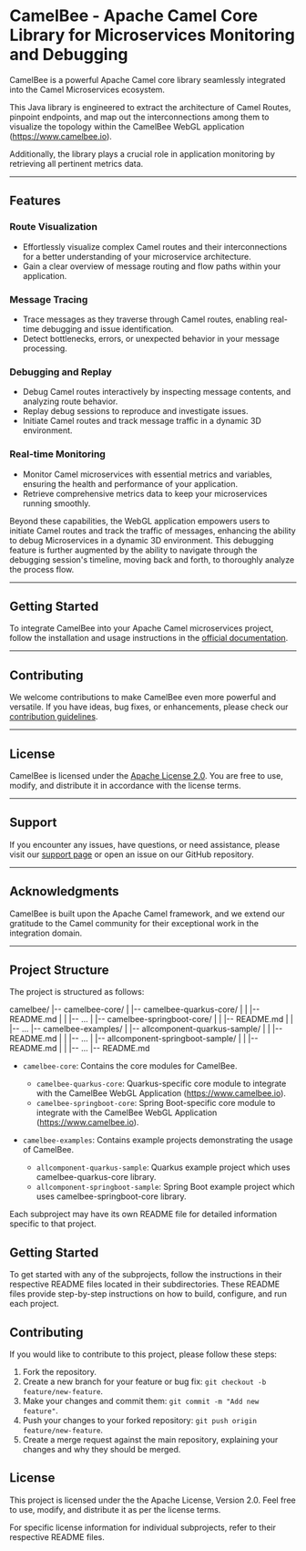 # CamelBee - Apache Camel Core Library for Microservices Monitoring and Debugging

CamelBee is a powerful Apache Camel core library seamlessly integrated into the Camel Microservices ecosystem.
 
This Java library is engineered to extract the architecture of Camel Routes, pinpoint endpoints, and map out the interconnections among them
to visualize the topology within the CamelBee WebGL application (https://www.camelbee.io).

Additionally, the library plays a crucial role in application monitoring by retrieving all pertinent metrics data.

---

## Features

### Route Visualization
- Effortlessly visualize complex Camel routes and their interconnections for a better understanding of your microservice architecture.
- Gain a clear overview of message routing and flow paths within your application.

### Message Tracing
- Trace messages as they traverse through Camel routes, enabling real-time debugging and issue identification.
- Detect bottlenecks, errors, or unexpected behavior in your message processing.

### Debugging and Replay
- Debug Camel routes interactively by inspecting message contents, and analyzing route behavior.
- Replay debug sessions to reproduce and investigate issues.
- Initiate Camel routes and track message traffic in a dynamic 3D environment.

### Real-time Monitoring
- Monitor Camel microservices with essential metrics and variables, ensuring the health and performance of your application.
- Retrieve comprehensive metrics data to keep your microservices running smoothly.

Beyond these capabilities, the WebGL application empowers users to initiate Camel routes and track the traffic of messages, enhancing the ability to debug Microservices in a dynamic 3D environment. 
This debugging feature is further augmented by the ability to navigate through the debugging session's timeline, moving back and forth, to thoroughly analyze the process flow.

---

## Getting Started

To integrate CamelBee into your Apache Camel microservices project, follow the installation and usage instructions in the [official documentation](https://camelbee.example/docs).

---

## Contributing

We welcome contributions to make CamelBee even more powerful and versatile. If you have ideas, bug fixes, or enhancements, please check our [contribution guidelines](CONTRIBUTING.md).

---

## License

CamelBee is licensed under the [Apache License 2.0](LICENSE). You are free to use, modify, and distribute it in accordance with the license terms.

---

## Support

If you encounter any issues, have questions, or need assistance, please visit our [support page](https://camelbee.example/support) or open an issue on our GitHub repository.

---

## Acknowledgments

CamelBee is built upon the Apache Camel framework, and we extend our gratitude to the Camel community for their exceptional work in the integration domain.

---



## Project Structure

The project is structured as follows:


camelbee/
|-- camelbee-core/
| |-- camelbee-quarkus-core/
| | |-- README.md
| | |-- ...
| |-- camelbee-springboot-core/
| | |-- README.md
| | |-- ...
|-- camelbee-examples/
| |-- allcomponent-quarkus-sample/
| | |-- README.md
| | |-- ...
| |-- allcomponent-springboot-sample/
| | |-- README.md
| | |-- ...
|-- README.md


- `camelbee-core`: Contains the core modules for CamelBee.
  - `camelbee-quarkus-core`: Quarkus-specific core module to integrate with the CamelBee WebGL Application (https://www.camelbee.io).
  - `camelbee-springboot-core`: Spring Boot-specific core module to integrate with the CamelBee WebGL Application (https://www.camelbee.io).

- `camelbee-examples`: Contains example projects demonstrating the usage of CamelBee.
  - `allcomponent-quarkus-sample`:  Quarkus example project which uses camelbee-quarkus-core library.
  - `allcomponent-springboot-sample`: Spring Boot example project which uses camelbee-springboot-core library.

Each subproject may have its own README file for detailed information specific to that project.

## Getting Started

To get started with any of the subprojects, follow the instructions in their respective README files located in their subdirectories. 
These README files provide step-by-step instructions on how to build, configure, and run each project.

## Contributing

If you would like to contribute to this project, please follow these steps:

1. Fork the repository.
2. Create a new branch for your feature or bug fix: `git checkout -b feature/new-feature`.
3. Make your changes and commit them: `git commit -m "Add new feature"`.
4. Push your changes to your forked repository: `git push origin feature/new-feature`.
5. Create a merge request against the main repository, explaining your changes and why they should be merged.

## License

This project is licensed under the the Apache License, Version 2.0. Feel free to use, modify, and distribute it as per the license terms.

For specific license information for individual subprojects, refer to their respective README files.
